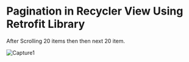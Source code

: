 # Pagination in Recycler View Using Retrofit Library
 After Scrolling 20 items then then next 20 item.

![Capture1](https://user-images.githubusercontent.com/43530217/119251429-44611b00-bbc8-11eb-9cfe-4cce79470228.PNG)
